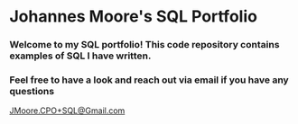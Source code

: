 # Johannes Moore's SQL Portfolio
### Welcome to my SQL portfolio! This code repository contains examples of SQL I have written.
### Feel free to have a look and reach out via email if you have any questions

JMoore.CPO+SQL@Gmail.com
